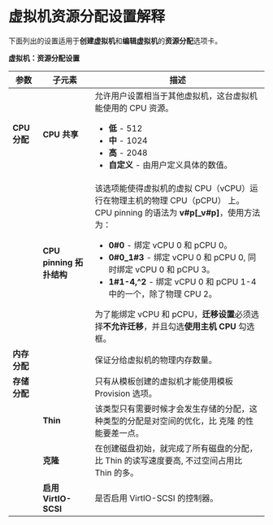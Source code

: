 # 虚拟机资源分配设置解释

下面列出的设置适用于**创建虚拟机**和**编辑虚拟机**的**资源分配**选项卡。


**虚拟机：资源分配设置**

|参数|子元素|描述|
|----|------|----|
|**CPU 分配**|**CPU 共享**|允许用户设置相当于其他虚拟机，这台虚拟机能使用的 CPU 资源。<ul><li>**低** - 512</li><li>**中** - 1024</li><li>**高** - 2048</li><li>**自定义** - 由用户定义具体的数值。</li></ul>|
||**CPU pinning 拓扑结构**|该选项能使得虚拟机的虚拟 CPU（vCPU）运行在物理主机的物理 CPU（pCPU） 上。CPU pinning 的语法为 **v#p[_v#p]**，使用方法为：<ul><li>**0#0** - 绑定 vCPU 0 和 pCPU 0。</li><li>**0#0_1#3** - 绑定 vCPU 0 和 pCPU 0, 同时绑定 vCPU 0 和 pCPU 3。</li><li>**1#1-4,^2** - 绑定 vCPU 0 和 pCPU 1-4中的一个，除了物理 CPU 2。</li></ul>为了能绑定 vCPU 和 pCPU，**迁移设置**必须选择**不允许迁移**，并且勾选**使用主机 CPU** 勾选框。|
|**内存分配**||保证分给虚拟机的物理内存数量。|
|**存储分配**||只有从模板创建的虚拟机才能使用模板 Provision 选项。|
||**Thin**|该类型只有需要时候才会发生存储的分配，这种类型的分配是对空间的优化，比 克隆 的性能要差一点。|
||**克隆**|在创建磁盘初始，就完成了所有磁盘的分配，比 Thin 的读写速度要高, 不过空间占用比 Thin 的多。|
||**启用 VirtIO-SCSI**|是否启用 VirtIO-SCSI 的控制器。|
